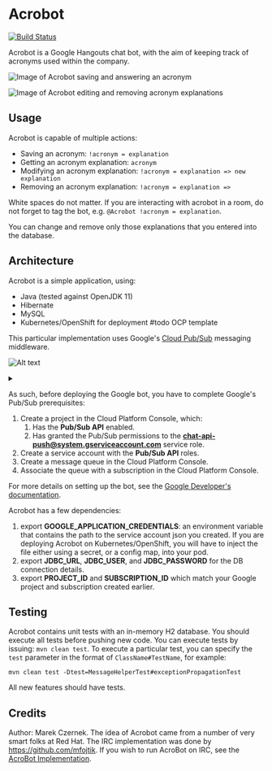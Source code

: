# Acrobot

[![Build Status](https://travis-ci.com/m-czernek/acrobot.svg?branch=master)](https://travis-ci.com/m-czernek/acrobot)

Acrobot is a Google Hangouts chat bot, with the aim of keeping track
of acronyms used within the company.

![Image of Acrobot saving and answering an acronym](imgs/gchat.png)

![Image of Acrobot editing and removing acronym explanations](imgs/showcase.gif)

## Usage

Acrobot is capable of multiple actions:

* Saving an acronym: `!acronym = explanation`
* Getting an acronym explanation: `acronym`
* Modifying an acronym explanation: `!acronym = explanation => new explanation`
* Removing an acronym explanation: `!acronym = explanation =>`

White spaces do not matter. If you are interacting with acrobot in a room,
do not forget to tag the bot, e.g. `@Acrobot !acronym = explanation`.

You can change and remove only those explanations that you entered into the
database.

## Architecture

Acrobot is a simple application, using:

* Java (tested against OpenJDK 11)
* Hibernate
* MySQL
* Kubernetes/OpenShift for deployment #todo OCP template

This particular implementation uses Google's [Cloud Pub/Sub](https://cloud.google.com/pubsub/docs/overview)
messaging middleware.


![Alt text](https://g.gravizo.com/source/custom_mark10?https%3A%2F%2Fraw.githubusercontent.com%2Fm-czernek%2Facrobot%2Fmaster%2FREADME.md)

<details>
<summary></summary>
custom_mark10
@startuml;
actor "Google Hangouts" as User;
participant "Pub/Sub middleware" as A;
participant Acrobot;
User -> A: Send a message;
Acrobot --> A: Poll for a message;
Acrobot --> User: Send a response;
@enduml;
custom_mark10
</details>


As such, before deploying the Google bot, you have to complete Google's
Pub/Sub prerequisites:

1. Create a project in the Cloud Platform Console, which:
    1. Has the **Pub/Sub API** enabled.
    1. Has granted the Pub/Sub permissions to the **chat-api-push@system.gserviceaccount.com** service role.
1. Create a service account with the **Pub/Sub API** roles.
1. Create a message queue in the Cloud Platform Console.
1. Associate the queue with a subscription in the Cloud Platform Console.

For more details on setting up the bot, see the [Google Developer's documentation](https://developers.google.com/hangouts/chat/how-tos/pub-sub).

Acrobot has a few dependencies:

1. export **GOOGLE_APPLICATION_CREDENTIALS**: an environment variable that contains the path to the service account json
you created. If you are deploying Acrobot on Kubernetes/OpenShift, you will have to inject the file either using a secret, or a config map, into your pod.
1. export **JDBC_URL**, **JDBC_USER**, and **JDBC_PASSWORD** for the DB connection details.
1. export **PROJECT_ID** and **SUBSCRIPTION_ID** which match your Google project and subscription created earlier.

## Testing

Acrobot contains unit tests with an in-memory H2 database. You should execute all tests before pushing new code.
You can execute tests by issuing: `mvn clean test`. To execute a particular test, you can specify the `test`
parameter in the format of `ClassName#TestName`, for example:
 
 `mvn clean test -Dtest=MessageHelperTest#exceptionPropagationTest`

All new features should have tests.

## Credits

Author: Marek Czernek.
The idea of Acrobot came from a number of very smart folks at Red Hat. The IRC implementation was done by https://github.com/mfojtik. If you wish to run AcroBot on IRC, see the [AcroBot Implementation](https://github.com/theacrobot/AcroBot).
